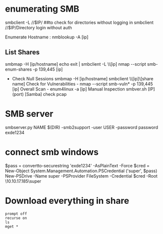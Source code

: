 # enumerating SMB 
smbclient -L //$IP/ ##to check for directories without logging in 
smbclient //$IP/Directory login without auth

Enumerate Hostname : nmblookup -A [ip] 
## List Shares
smbmap -H [ip/hostname]
echo exit | smbclient -L \\\\[ip]
nmap --script smb-enum-shares -p 139,445 [ip]
- Check Null Sessions
smbmap -H [ip/hostname]
smbclient \\\\[ip]\\[share name]
Check for Vulnerabilities - nmap --script smb-vuln* -p 139,445 [ip]
Overall Scan - enum4linux -a [ip]
Manual Inspection
smbver.sh [IP] (port) [Samba]
check pcap


# SMB server
smbserver.py NAME $(DIR) -smb2support -user USER -password password
exde1234


# connect smb windows
$pass = convertto-securestring 'exde1234' -AsPlainText -Force
$cred = New-Object System.Management.Automation.PSCredential ('super', $pass)
New-PSDrive -Name super -PSProvider FileSystem -Credential $cred -Root \\10.10.17.185\super


# Download everything in share

```
prompt off
recurse on
ls
mget *
```